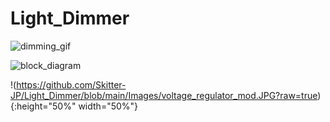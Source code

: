 # Light_Dimmer

![dimming_gif](https://github.com/Skitter-JP/Light_Dimmer/blob/main/Images/dimmer.gif?raw=true "Figure")


![block_diagram](https://github.com/Skitter-JP/Light_Dimmer/blob/main/Images/Block-diagram.png?raw=true "Figure")

!(https://github.com/Skitter-JP/Light_Dimmer/blob/main/Images/voltage_regulator_mod.JPG?raw=true){:height="50%" width="50%"}
